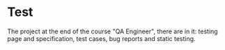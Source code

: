 # Test
The project at the end of the course "QA Engineer", there are in it: testing page and specification, test cases, bug reports and static testing.
